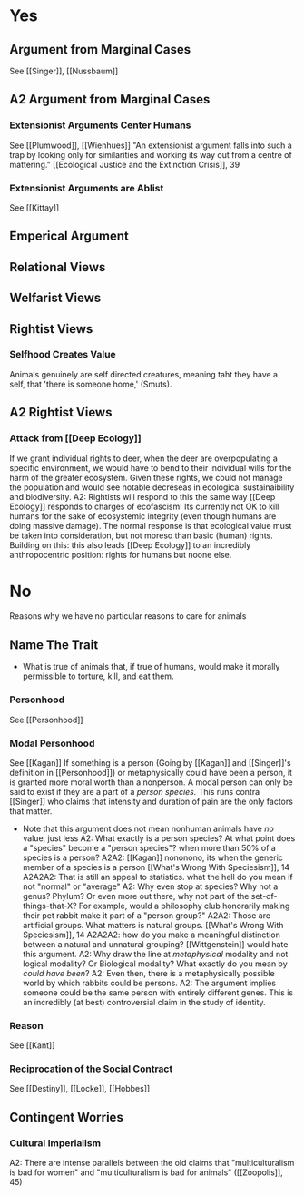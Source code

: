 # Yes

## Argument from Marginal Cases
See [[Singer]], [[Nussbaum]]
## A2 Argument from Marginal Cases

### Extensionist Arguments Center Humans
See [[Plumwood]], [[Wienhues]]
"An extensionist argument falls into such a trap by looking only for similarities and working its way out from a centre of mattering."
	[[Ecological Justice and the Extinction Crisis]], 39

### Extensionist Arguments are Ablist
See [[Kittay]]

## Emperical Argument

## Relational Views

## Welfarist Views

## Rightist Views

### Selfhood Creates Value
Animals genuinely are self directed creatures, meaning taht they have a self, that 'there is someone home,' (Smuts). 

## A2 Rightist Views

### Attack from [[Deep Ecology]]
If we grant individual rights to deer, when the deer are overpopulating a specific environment, we would have to bend to their individual wills for the harm of the greater ecosystem. Given these rights, we could not manage the population and would see notable decreseas in ecological sustainaibility and biodiversity.
	A2: Rightists will respond to this the same way [[Deep Ecology]] responds to charges of ecofascism! Its currently not OK to kill humans for the sake of ecosystemic integrity (even though humans are doing massive damage). The normal response is that ecological value must be taken into consideration, but not moreso than basic (human) rights.
	Building on this: this also leads [[Deep Ecology]] to an incredibly anthropocentric position: rights for humans but noone else.

# No

Reasons why we have no particular reasons to care for animals

## Name The Trait
- What is true of animals that, if true of humans, would make it morally permissible to torture, kill, and eat them.

### Personhood
See [[Personhood]]

### Modal Personhood
See [[Kagan]]
If something is a person (Going by [[Kagan]] and [[Singer]]'s definition in [[Personhood]]) or metaphysically could have been a person, it is granted more moral worth than a nonperson. A modal person can only be said to exist if they are a part of a *person species.* This runs contra [[Singer]] who claims that intensity and duration of pain are the only factors that matter.
- Note that this argument does not mean nonhuman animals have *no* value, just less
	A2: What exactly is a person species? At what point does a "species" become a "person species"? when more than 50% of a species is a person?
		A2A2: [[Kagan]] nononono, its when the generic member of a species is a person [[What's Wrong With Speciesism]], 14
			A2A2A2: That is still an appeal to statistics. what the hell do you mean if not "normal" or "average"
	A2: Why even stop at species? Why not a genus? Phylum? Or even more out there, why not part of the set-of-things-that-X? For example, would a philosophy club honorarily making their pet rabbit make it part of a "person group?"
		A2A2: Those are artificial groups. What matters is natural groups. [[What's Wrong With Speciesism]], 14
			A2A2A2: how do you make a meaningful distinction between a natural and unnatural grouping? [[Wittgenstein]] would hate this argument.
	A2: Why draw the line at *metaphysical* modality and not logical modality? Or Biological modality? What exactly do you mean by *could have been*?
	A2: Even then, there is a metaphysically possible world by which rabbits could be persons.
	A2: The argument implies someone could be the same person with entirely different genes. This is an incredibly (at best) controversial claim in the study of identity.

### Reason
See [[Kant]]

### Reciprocation of the Social Contract
See [[Destiny]], [[Locke]], [[Hobbes]]


## Contingent Worries

### Cultural Imperialism

A2: There are intense parallels between the old claims that "multiculturalism is bad for women" and "multiculturalism is bad for animals" ([[Zoopolis]], 45)